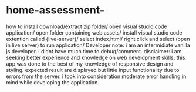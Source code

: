 # home-assessment-
 how to install download/extract zip folder/ open visual studio code application/ open folder containing web assets/ install visual studio code extention called {live-server}/ select index.html/ right click and select (open in live server) to run application/ Developer note: i am an intermidiate vanilla js developer. i didnt have much time to debug/comment. disclaimer: i am seeking better experience and knowledge on web development skills, this app was done to the best of my knowledge of responsive design and styling. expected result are displayed but little input functionality due to errors from the server. i took into consideration moderate error handling in mind while developing the application.

